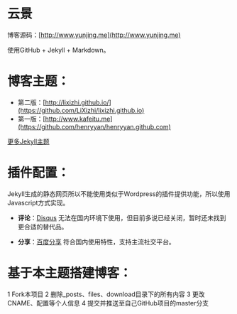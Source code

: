 云景
=======

博客源码：[http://www.yunjing.me](http://www.yunjing.me)

使用GitHub + Jekyll + Markdown。

博客主题：
====

* 第二版：[http://lixizhi.github.io/](https://github.com/LiXizhi/lixizhi.github.io)
* 第一版：[http://www.kafeitu.me](https://github.com/henryyan/henryyan.github.com)

[更多Jekyll主题](http://jekyllthemes.org)


插件配置：
===

Jekyll生成的静态网页所以不能使用类似于Wordpress的插件提供功能，所以使用Javascript方式实现。

* **评论**：[Disqus](http://disqus.com) 无法在国内环境下使用，但目前多说已经关闭，暂时还未找到更合适的替代品。

* **分享**：[百度分享](http://share.baidu.com/) 符合国内使用特性，支持主流社交平台。

基于本主题搭建博客：
===

1 Fork本项目
2 删除_posts、files、download目录下的所有内容
3 更改CNAME、配置等个人信息
4 提交并推送至自己GitHub项目的master分支
